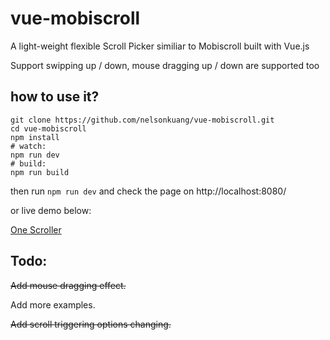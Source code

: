 # vue-mobiscroll
A light-weight flexible Scroll Picker similiar to Mobiscroll built with Vue.js

Support swipping up / down, mouse dragging up / down are supported too

## how to use it?

```
git clone https://github.com/nelsonkuang/vue-mobiscroll.git
cd vue-mobiscroll
npm install
# watch:
npm run dev
# build:
npm run build
```

then run `npm run dev` and check the page on http://localhost:8080/    

or live demo below:

[One Scroller](http://www.iampua.com/pui/vue-mobiscroll.html)

## Todo:

~~Add mouse dragging effect.~~

Add more examples.

~~Add scroll triggering options changing.~~
